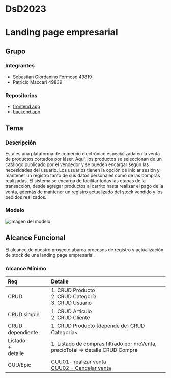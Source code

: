 # DsD2023
# Landing page empresarial

## Grupo
### Integrantes
* Sebastian Giordanino Formoso                 	49819
* Patricio Maccari                             	49839

### Repositorios
* [frontend app](https://github.com/PA7OOK/GPR-project.git)
* [backend app](https://github.com/PA7OOK/GPR-project-back.git)


## Tema
### Descripción
Esta es una plataforma de comercio electrónico especializada en la venta de productos cortados por láser. Aquí, los productos se seleccionan de un catálogo publicado por el vendedor y se pueden encargar según las necesidades del usuario. Los usuarios tienen la opción de iniciar sesión y mantener un registro tanto de sus datos personales como de las compras realizadas. El sistema se encarga de facilitar todas las etapas de la transacción, desde agregar productos al carrito hasta realizar el pago de la venta, además de mantener un registro actualizado del stock vendido y los pedidos realizados.


### Modelo
![imagen del modelo](https://github.com/sebasgiorda/DsD2023/assets/84205560/3af77ab4-e160-4f42-8077-dabad192a8d7)

## Alcance Funcional 
El alcance de nuestro proyecto abarca procesos de registro y actualización de stock de una landing page empresarial.
### Alcance Mínimo

|Req|Detalle|
|:-|:-|
|CRUD |1. CRUD Producto<br>2. CRUD Categoría<br>3. CRUD Usuario|
|CRUD simple|1. CRUD Articulo<br> 2. CRUD Cliente|
|CRUD dependiente|1. CRUD Producto {depende de} CRUD  Categoría<|
|Listado<br>+<br>detalle| 1. Listado de compras filtrado por nroVenta, precioTotal => detalle CRUD Compra<br>|
|CUU/Epic|[CUU01- realizar venta](https://github.com/sebasgiorda/CUU1/blob/a38ab6e2a2a60549cfc512270e09a3cd38eda8f5/README.md)<br>[CUU02 - Cancelar venta](https://github.com/sebasgiorda/CUU2/blob/e34a5e36e860e7def805fb3e8f5f56ebcb012363/README.md)|
